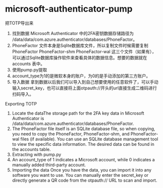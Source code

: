 # microsoft-authenticator-pump

把TOTP导出来

1. 找到数据
   Microsoft Authenticator 中的2FA密钥数据存储路径为 /data/data/com.azure.authenticator/databases/PhoneFactor。
2. PhoneFactor 文件本身是Sqlite数据库文件，所以复制文件时候需要复制PhoneFactor PhoneFactor-shm PhoneFactor-wal 这三个文件（如果有），可以通过Sqlite数据库操作软件来查看具体的数据信息。想要的数据就在 accounts 表中。
3. 使用pump.py提取
4. account_type为1的是微软本身的账户，为0的是手动添加的第三方账户。
5. 导入数据
   拿到数据以后我们可以导入到自己想要使用的任意软件了，可以手动输入secret_key，也可以直接将上面otpauth://开头的url直接生成二维码进行扫码导入。




Exporting TOTP

1. Locate the dataThe storage path for the 2FA key data in Microsoft Authenticator is /data/data/com.azure.authenticator/databases/PhoneFactor.
2. The PhoneFactor file itself is an SQLite database file, so when copying, you need to copy the PhoneFactor, PhoneFactor-shm, and PhoneFactor-wal files (if available). You can use an SQLite database management tool to view the specific data information. The desired data can be found in the accounts table.
3. Extracting with pump.py
4. An account_type of 1 indicates a Microsoft account, while 0 indicates a manually added third-party account.
5. Importing the data
   Once you have the data, you can import it into any software you want to use. You can manually enter the secret_key or directly generate a QR code from the otpauth:// URL to scan and import.
